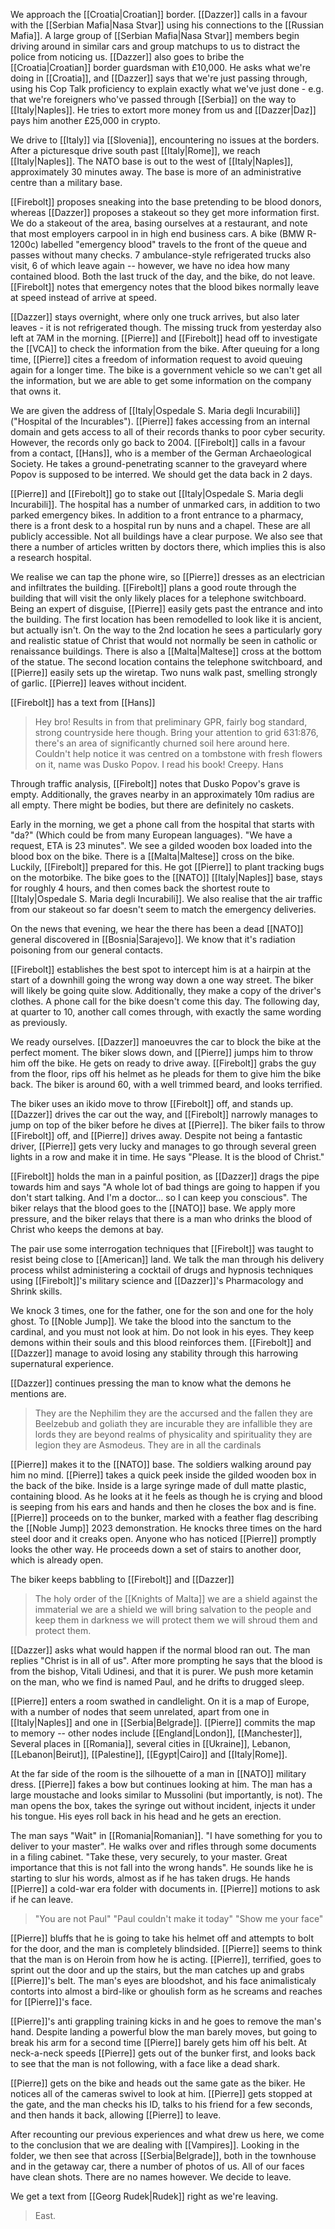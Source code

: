 We approach the [[Croatia|Croatian]] border. [[Dazzer]] calls in a favour with the [[Serbian Mafia|Nasa Stvar]] using his connections to the [[Russian Mafia]]. A large group of [[Serbian Mafia|Nasa Stvar]] members begin driving around in similar cars and group matchups to us to distract the police from noticing us. [[Dazzer]] also goes to bribe the [[Croatia|Croatian]] border guardsman with £10,000. He asks what we're doing in [[Croatia]], and [[Dazzer]] says that we're just passing through, using his Cop Talk proficiency to explain exactly what we've just done - e.g. that we're foreigners who've passed through [[Serbia]] on the way to [[Italy|Naples]]. He tries to extort more money from us and [[Dazzer|Daz]] pays him another £25,000 in crypto. 

We drive to [[Italy]] via [[Slovenia]], encountering no issues at the borders. After a picturesque drive south past [[Italy|Rome]], we reach [[Italy|Naples]]. The NATO base is out to the west of [[Italy|Naples]], approximately 30 minutes away. The base is more of an administrative centre than a military base.

[[Firebolt]] proposes sneaking into the base pretending to be blood donors, whereas [[Dazzer]] proposes a stakeout so they get more information first. We do a stakeout of the area, basing ourselves at a restaurant, and note that most employers carpool in in high end business cars. A bike (BMW R-1200c) labelled "emergency blood" travels to the front of the queue and passes without many checks. 7 ambulance-style refrigerated trucks also visit, 6 of which leave again -- however, we have no idea how many contained blood. Both the last truck of the day, and the bike, do not leave. [[Firebolt]] notes that emergency notes that the blood bikes normally leave at speed instead of arrive at speed. 

[[Dazzer]] stays overnight, where only one truck arrives, but also later leaves - it is not refrigerated though. The missing truck from yesterday also left at 7AM in the morning. [[Pierre]] and [[Firebolt]] head off to investigate the [[VCA]] to check the information from the bike. After queuing for a long time, [[Pierre]] cites a freedom of information request to avoid queuing again for a longer time. The bike is a government vehicle so we can't get all the information, but we are able to get some information on the company that owns it.

We are given the address of [[Italy|Ospedale S. Maria degli Incurabili]] ("Hospital of the Incurables"). [[Pierre]] fakes accessing from an internal domain and gets access to all of their records thanks to poor cyber security. However, the records only go back to 2004. [[Firebolt]] calls in a favour from a contact, [[Hans]], who is a member of the German Archaeological Society. He takes a ground-penetrating scanner to the graveyard where Popov is supposed to be interred. We should get the data back in 2 days.

[[Pierre]] and [[Firebolt]] go to stake out [[Italy|Ospedale S. Maria degli Incurabili]]. The hospital has a number of unmarked cars, in addition to two parked emergency bikes. In addition to a front entrance to a pharmacy, there is a front desk to a hospital run by nuns and a chapel. These are all publicly accessible. Not all buildings have a clear purpose. We also see that there a number of articles written by doctors there, which implies this is also a research hospital.

We realise we can tap the phone wire, so [[Pierre]] dresses as an electrician and infiltrates the building. [[Firebolt]] plans a good route through the building that will visit the only likely places for a telephone switchboard. Being an expert of disguise, [[Pierre]] easily gets past the entrance and into the building. The first location has been remodelled to look like it is ancient, but actually isn't. On the way to the 2nd location he sees a particularly gory and realistic statue of Christ that would not normally be seen in catholic or renaissance buildings. There is also a [[Malta|Maltese]] cross at the bottom of the statue. The second location contains the telephone switchboard, and [[Pierre]] easily sets up the wiretap. Two nuns walk past, smelling strongly of garlic. [[Pierre]] leaves without incident. 

[[Firebolt]] has a text from [[Hans]]
> Hey bro! Results in from that preliminary GPR, fairly bog standard, strong countryside here though. Bring your attention to grid 631:876, there's an area of significantly churned soil here around here. Couldn't help notice it was centred on a tombstone with fresh flowers on it, name was Dusko Popov. I read his book! Creepy. Hans

 Through traffic analysis, [[Firebolt]] notes that Dusko Popov's grave is empty. Additionally, the graves nearby in an approximately 10m radius are all empty. There might be bodies, but there are definitely no caskets. 

Early in the morning, we get a phone call from the hospital that starts with "da?" (Which could be from many European languages). "We have a request, ETA is 23 minutes". We see a gilded wooden box loaded into the blood box on the bike. There is a [[Malta|Maltese]] cross on the bike. Luckily, [[Firebolt]] prepared for this. He got [[Pierre]] to plant tracking bugs on the motorbike. The bike goes to the [[NATO]] [[Italy|Naples]] base, stays for roughly 4 hours, and then comes back the shortest route to [[Italy|Ospedale S. Maria degli Incurabili]]. We also realise that the air traffic from our stakeout so far doesn't seem to match the emergency deliveries. 

On the news that evening, we hear the there has been a dead [[NATO]] general discovered in [[Bosnia|Sarajevo]]. We know that it's radiation poisoning from our general contacts. 

[[Firebolt]] establishes the best spot to intercept him is at a hairpin at the start of a downhill going the wrong way down a one way street. The biker will likely be going quite slow. Additionally, they make a copy of the driver's clothes. A phone call for the bike doesn't come this day. The following day, at quarter to 10, another call comes through, with exactly the same wording as previously. 

We ready ourselves. [[Dazzer]] manoeuvres the car to block the bike at the perfect moment. The biker slows down, and [[Pierre]] jumps him to throw him off the bike. He gets on ready to drive away. [[Firebolt]] grabs the guy from the floor, rips off his helmet as he pleads for them to give him the bike back. The biker is around 60, with a well trimmed beard, and looks terrified. 

The biker uses an ikido move to throw [[Firebolt]] off, and stands up. [[Dazzer]] drives the car out the way, and [[Firebolt]] narrowly manages to jump on top of the biker before he dives at [[Pierre]]. The biker fails to throw [[Firebolt]] off, and [[Pierre]] drives away. Despite not being a fantastic driver, [[Pierre]] gets very lucky and manages to go through several green lights in a row and make it in time. He says "Please. It is the blood of Christ."

[[Firebolt]] holds the man in a painful position, as [[Dazzer]] drags the pipe towards him and says "A whole lot of bad things are going to happen if you don't start talking. And I'm a doctor... so I can keep you conscious". The biker relays that the blood goes to the [[NATO]] base. We apply more pressure, and the biker relays that there is a man who drinks the blood of Christ who keeps the demons at bay. 

The pair use some interrogation techniques that [[Firebolt]] was taught to resist being close to [[American]] land. We talk the man through his delivery process whilst administering a cocktail of drugs and hypnosis techniques using [[Firebolt]]'s military science and [[Dazzer]]'s Pharmacology and Shrink skills.

We knock 3 times, one for the father, one for the son and one for the holy ghost. To [[Noble Jump]]. We take the blood into the sanctum to the cardinal, and you must not look at him. Do not look in his eyes. They keep demons within their souls and this blood reinforces them. [[Firebolt]] and [[Dazzer]] manage to avoid losing any stability through this harrowing supernatural experience.

[[Dazzer]] continues pressing the man to know what the demons he mentions are. 
>They are the Nephilim they are the accursed and the fallen they are Beelzebub and goliath they are incurable they are infallible they are lords they are beyond realms of physicality and spirituality they are legion they are Asmodeus. They are in all the cardinals

[[Pierre]] makes it to the [[NATO]] base. The soldiers walking around pay him no mind. [[Pierre]] takes a quick peek inside the gilded wooden box in the back of the bike. Inside is a large syringe made of dull matte plastic, containing blood. As he looks at it he feels as though he is crying and blood is seeping from his ears and hands and then he closes the box and is fine. [[Pierre]] proceeds on to the bunker, marked with a feather flag describing the [[Noble Jump]] 2023 demonstration. He knocks three times on the hard steel door and it creaks open. Anyone who has noticed [[Pierre]] promptly looks the other way. He proceeds down a set of stairs to another door, which is already open. 

The biker keeps babbling to [[Firebolt]] and [[Dazzer]]
>The holy order of the [[Knights of Malta]] we are a shield against the immaterial we are a shield we will bring salvation to the people and keep them in darkness we will protect them we will shroud them and protect them. 

[[Dazzer]] asks what would happen if the normal blood ran out. The man replies "Christ is in all of us". After more prompting he says that the blood is from the bishop, Vitali Udinesi, and that it is purer. We push more ketamin on the man, who we find is named Paul, and he drifts to drugged sleep.

[[Pierre]] enters a room swathed in candlelight. On it is a map of Europe, with a number of nodes that seem unrelated, apart from one in [[Italy|Naples]] and one in [[Serbia|Belgrade]]. [[Pierre]] commits the map to memory -- other nodes include [[England|London]], [[Manchester]], Several places in [[Romania]], several cities in [[Ukraine]], Lebanon, [[Lebanon|Beirut]], [[Palestine]], [[Egypt|Cairo]] and [[Italy|Rome]]. 

At the far side of the room is the silhouette of a man in [[NATO]] military dress. [[Pierre]] fakes a bow but continues looking at him. The man has a large moustache and looks similar to Mussolini (but importantly, is not). The man opens the box, takes the syringe out without incident, injects it under his tongue. His eyes roll back in his head and he gets an erection. 

The man says "Wait" in [[Romania|Romanian]]. "I have something for you to deliver to your master". He walks over and rifles through some documents in a filing cabinet. "Take these, very securely, to your master. Great importance that this is not fall into the wrong hands". He sounds like he is starting to slur his words, almost as if he has taken drugs. He hands [[Pierre]] a cold-war era folder with documents in. [[Pierre]] motions to ask if he can leave. 

>"You are not Paul"
"Paul couldn't make it today"
"Show me your face"

[[Pierre]] bluffs that he is going to take his helmet off and attempts to bolt for the door, and the man is completely blindsided. [[Pierre]] seems to think that the man is on Heroin from how he is acting. [[Pierre]], terrified, goes to sprint out the door and up the stairs, but the man catches up and grabs [[Pierre]]'s belt. The man's eyes are bloodshot, and his face animalisticaly contorts into almost a bird-like or ghoulish form as he screams and reaches for [[Pierre]]'s face. 

[[Pierre]]'s anti grappling training kicks in and he goes to remove the man's hand. Despite landing a powerful blow the man barely moves, but going to break his arm for a second time [[Pierre]] barely gets him off his belt. At neck-a-neck speeds [[Pierre]] gets out of the bunker first, and looks back to see that the man is not following, with a face like a dead shark. 

[[Pierre]] gets on the bike and heads out the same gate as the biker. He notices all of the cameras swivel to look at him. [[Pierre]] gets stopped at the gate, and the man checks his ID, talks to his friend for a few seconds, and then hands it back, allowing [[Pierre]] to leave. 

After recounting our previous experiences and what drew us here, we come to the conclusion that we are dealing with [[Vampires]]. Looking in the folder, we then see that across [[Serbia|Belgrade]], both in the townhouse and in the getaway car, there a number of photos of us. All of our faces have clean shots. There are no names however. We decide to leave.

We get a text from [[Georg Rudek|Rudek]] right as we're leaving.
> East.